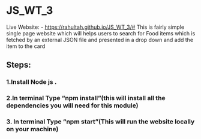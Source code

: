 # JS_WT_3
Live Website: - https://rahultah.github.io/JS_WT_3/#
This is fairly simple single page website which will helps users to search for Food items which is fetched by an external JSON file and presented in a drop down and add the item to the card

## Steps: 
### 1.Install Node js .
### 2.In terminal Type “npm install”(this will install all the dependencies you will need for this module)
### 3. In terminal Type “npm start”(This will run the website locally on your machine)
